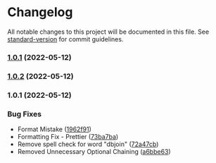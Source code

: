 # Changelog

All notable changes to this project will be documented in this file. See [standard-version](https://github.com/conventional-changelog/standard-version) for commit guidelines.

### [1.0.1](https://github.com/Mahaditya/dbjoin/compare/v1.0.2...v1.0.1) (2022-05-12)

### [1.0.2](https://github.com/Mahaditya/dbjoin/compare/v1.0.1...v1.0.2) (2022-05-12)

### 1.0.1 (2022-05-12)


### Bug Fixes

* Format Mistake ([1962f91](https://github.com/Mahaditya/dbjoin/commit/1962f9150c67671cb0303e0bb9f3904edd8be864))
* Formatting Fix - Prettier ([73ba7ba](https://github.com/Mahaditya/dbjoin/commit/73ba7baeeb15a70b387878ea01e2dcfa01adeac5))
* Remove spell check for word "dbjoin" ([72a47cb](https://github.com/Mahaditya/dbjoin/commit/72a47cbc2e6c2d14867bb9a23164f2d332ba29c2))
* Removed Unnecessary Optional Chaining ([a6bbe63](https://github.com/Mahaditya/dbjoin/commit/a6bbe633609cb2b066c6f64280b0893b73d9a982))
